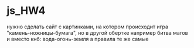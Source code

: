 # js_HW4

нужно сделать сайт с картинками,
на котором происходит игра "камень-ножницы-бумага", но в другой обертке
например битва магов и вместо кнб: вода-огонь-земля
а правила те же самые
